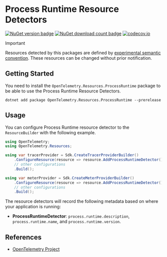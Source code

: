 # Process Runtime Resource Detectors

[![NuGet version badge](https://img.shields.io/nuget/v/OpenTelemetry.Resources.ProcessRuntime)](https://www.nuget.org/packages/OpenTelemetry.Resources.ProcessRuntime)
[![NuGet download count badge](https://img.shields.io/nuget/dt/OpenTelemetry.Resources.ProcessRuntime)](https://www.nuget.org/packages/OpenTelemetry.Resources.ProcessRuntime)
[![codecov.io](https://codecov.io/gh/open-telemetry/opentelemetry-dotnet-contrib/branch/main/graphs/badge.svg?flag=unittests-Resources.ProcessRuntime)](https://app.codecov.io/gh/open-telemetry/opentelemetry-dotnet-contrib?flags[0]=unittests-Resources.ProcessRuntime)

> [!IMPORTANT]
> Resources detected by this packages are defined by [experimental semantic convention](https://github.com/open-telemetry/semantic-conventions/blob/v1.24.0/docs/resource/process.md#process-runtimes).
> These resources can be changed without prior notification.

## Getting Started

You need to install the
`OpenTelemetry.Resources.ProcessRuntime` package to be able to use the
Process Runtime Resource Detectors.

```shell
dotnet add package OpenTelemetry.Resources.ProcessRuntime --prerelease
```

## Usage

You can configure Process Runtime resource detector to
the `ResourceBuilder` with the following example.

```csharp
using OpenTelemetry;
using OpenTelemetry.Resources;

using var tracerProvider = Sdk.CreateTracerProviderBuilder()
    .ConfigureResource(resource => resource.AddProcessRuntimeDetector())
    // other configurations
    .Build();

using var meterProvider = Sdk.CreateMeterProviderBuilder()
    .ConfigureResource(resource => resource.AddProcessRuntimeDetector())
    // other configurations
    .Build();
```

The resource detectors will record the following metadata based on where
your application is running:

- **ProcessRuntimeDetector**: `process.runtime.description`, `process.runtime.name`,
  and `process.runtime.version`.

## References

- [OpenTelemetry Project](https://opentelemetry.io/)
